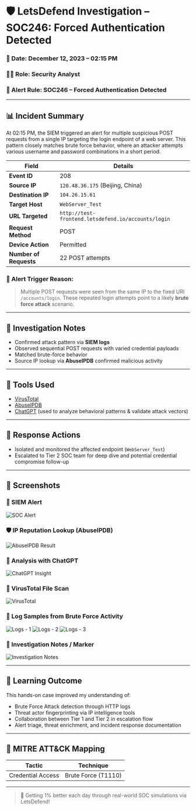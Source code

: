 # 🛡️ LetsDefend Investigation – SOC246: Forced Authentication Detected

### 📅 Date: December 12, 2023 – 02:15 PM  
### 🧑‍💻 Role: Security Analyst  
### 🚨 Alert Rule: SOC246 – Forced Authentication Detected  

---

## 📊 Incident Summary

At 02:15 PM, the SIEM triggered an alert for multiple suspicious POST requests from a single IP targeting the login endpoint of a web server. This pattern closely matches brute force behavior, where an attacker attempts various username and password combinations in a short period.

| Field               | Details                                              |
|--------------------|------------------------------------------------------|
| **Event ID**        | 208                                                  |
| **Source IP**       | `120.48.36.175` (Beijing, China)                    |
| **Destination IP**  | `104.26.15.61`                                       |
| **Target Host**     | `WebServer_Test`                                     |
| **URL Targeted**    | `http://test-frontend.letsdefend.io/accounts/login` |
| **Request Method**  | POST                                                 |
| **Device Action**   | Permitted                                            |
| **Number of Requests** | 22 POST attempts                                  |

### 🧠 Alert Trigger Reason:
> Multiple POST requests were seen from the same IP to the fixed URI `/accounts/login`. These repeated login attempts point to a likely **brute force attack** scenario.

---

## 🧪 Investigation Notes

- Confirmed attack pattern via **SIEM logs**
- Observed sequential POST requests with varied credential payloads
- Matched brute-force behavior
- Source IP lookup via **AbuseIPDB** confirmed malicious activity

---

## 🔧 Tools Used

- [VirusTotal](https://www.virustotal.com/)
- [AbuseIPDB](https://www.abuseipdb.com/)
- [ChatGPT](https://chat.openai.com/) (used to analyze behavioral patterns & validate attack vectors)

---

## 🔐 Response Actions

- Isolated and monitored the affected endpoint (`WebServer_Test`)
- Escalated to Tier 2 SOC team for deep dive and potential credential compromise follow-up

---

## 📸 Screenshots

### 🔔 SIEM Alert
![SOC Alert](/soc-alert.png)

### 🛡️ IP Reputation Lookup (AbuseIPDB)
![AbuseIPDB Result](/abuseip.png)

### 🧠 Analysis with ChatGPT
![ChatGPT Insight](/chatgpt1.png)

### 🔬 VirusTotal File Scan
![VirusTotal](/virus-total.png)

### 📄 Log Samples from Brute Force Activity
![Logs - 1](/logs1.png)
![Logs - 2](/logs2.png)
![Logs - 3](/logs3.png)

### 📌 Investigation Notes / Marker
![Investigation Notes](/mark1.png)

---

## 🧠 Learning Outcome

This hands-on case improved my understanding of:
- Brute Force Attack detection through HTTP logs
- Threat actor fingerprinting via IP intelligence tools
- Collaboration between Tier 1 and Tier 2 in escalation flow
- Alert triage, threat enrichment, and incident response documentation

---

## 🧩 MITRE ATT&CK Mapping
| Tactic | Technique |
|--------|-----------|
| Credential Access | Brute Force (T1110) |

---

> 👣 Getting 1% better each day through real-world SOC simulations via LetsDefend!
